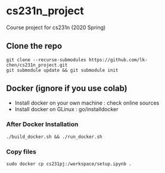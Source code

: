 # cs231n_project
Course project for cs231n (2020 Spring)

## Clone the repo

```
git clone --recurse-submodules https://github.com/lk-chen/cs231n_project.git
git submodule update && git submodule init
```

## Docker (ignore if you use colab)

* Install docker on your own machine : check online sources
* Install docker on GLinux : go/installdocker

### After Docker Installation

```
./build_docker.sh && ./run_docker.sh
```
### Copy files

```
sudo docker cp cs231pj:/workspace/setup.ipynb .
```

